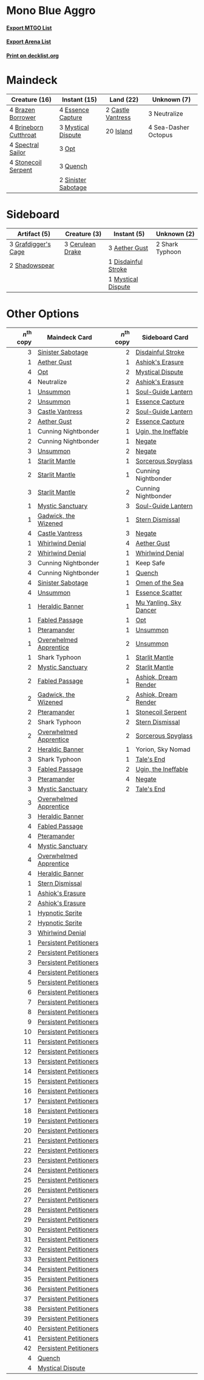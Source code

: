 # Mono Blue Aggro

#### [Export MTGO List](../collection/Mono%20Blue%20Aggro/Mono%20Blue%20Aggro.txt)
#### [Export Arena List](../collection/Mono%20Blue%20Aggro/Mono%20Blue%20Aggro_arena.txt)
#### [Print on decklist.org](http://decklist.org/?deckmain=4%09Brazen%20Borrower%0A4%09Brineborn%20Cutthroat%0A2%09Castle%20Vantress%0A4%09Essence%20Capture%0A20%09Island%0A3%09Mystical%20Dispute%0A3%09Neutralize%0A3%09Opt%0A3%09Quench%0A4%09Sea-Dasher%20Octopus%0A2%09Sinister%20Sabotage%0A4%09Spectral%20Sailor%0A4%09Stonecoil%20Serpent&deckside=3%09Aether%20Gust%0A3%09Cerulean%20Drake%0A1%09Disdainful%20Stroke%0A3%09Grafdigger's%20Cage%0A1%09Mystical%20Dispute%0A2%09Shadowspear%0A2%09Shark%20Typhoon)
# Maindeck

|                                         Creature (16)                                          |                                         Instant (15)                                         |                                         Land (22)                                          |    Unknown (7)     |
|------------------------------------------------------------------------------------------------|----------------------------------------------------------------------------------------------|--------------------------------------------------------------------------------------------|--------------------|
|4 [Brazen Borrower](http://gatherer.wizards.com/Pages/Card/Details.aspx?multiverseid=473001)    |4 [Essence Capture](http://gatherer.wizards.com/Pages/Card/Details.aspx?multiverseid=457181)  |2 [Castle Vantress](http://gatherer.wizards.com/Pages/Card/Details.aspx?multiverseid=473204)|3 Neutralize        |
|4 [Brineborn Cutthroat](http://gatherer.wizards.com/Pages/Card/Details.aspx?multiverseid=466804)|3 [Mystical Dispute](http://gatherer.wizards.com/Pages/Card/Details.aspx?multiverseid=473020) |20 [Island](http://gatherer.wizards.com/Pages/Card/Details.aspx?multiverseid=439857)        |4 Sea-Dasher Octopus|
|4 [Spectral Sailor](http://gatherer.wizards.com/Pages/Card/Details.aspx?multiverseid=466830)    |3 [Opt](http://gatherer.wizards.com/Pages/Card/Details.aspx?multiverseid=442948)              |                                                                                            |                    |
|4 [Stonecoil Serpent](http://gatherer.wizards.com/Pages/Card/Details.aspx?multiverseid=473197)  |3 [Quench](http://gatherer.wizards.com/Pages/Card/Details.aspx?multiverseid=457192)           |                                                                                            |                    |
|                                                                                                |2 [Sinister Sabotage](http://gatherer.wizards.com/Pages/Card/Details.aspx?multiverseid=452804)|                                                                                            |                    |


# Sideboard

|                                         Artifact (5)                                         |                                       Creature (3)                                        |                                         Instant (5)                                          |  Unknown (2)  |
|----------------------------------------------------------------------------------------------|-------------------------------------------------------------------------------------------|----------------------------------------------------------------------------------------------|---------------|
|3 [Grafdigger's Cage](http://gatherer.wizards.com/Pages/Card/Details.aspx?multiverseid=278452)|3 [Cerulean Drake](http://gatherer.wizards.com/Pages/Card/Details.aspx?multiverseid=466807)|3 [Aether Gust](http://gatherer.wizards.com/Pages/Card/Details.aspx?multiverseid=466796)      |2 Shark Typhoon|
|2 [Shadowspear](http://gatherer.wizards.com/Pages/Card/Details.aspx?multiverseid=476487)      |                                                                                           |1 [Disdainful Stroke](http://gatherer.wizards.com/Pages/Card/Details.aspx?multiverseid=420705)|               |
|                                                                                              |                                                                                           |1 [Mystical Dispute](http://gatherer.wizards.com/Pages/Card/Details.aspx?multiverseid=473020) |               |


# Other Options

|*n*<sup>th</sup> copy|                                          Maindeck Card                                          |*n*<sup>th</sup> copy|                                         Sideboard Card                                          |
|--------------------:|-------------------------------------------------------------------------------------------------|--------------------:|-------------------------------------------------------------------------------------------------|
|                    3|[Sinister Sabotage](http://gatherer.wizards.com/Pages/Card/Details.aspx?multiverseid=452804)     |                    2|[Disdainful Stroke](http://gatherer.wizards.com/Pages/Card/Details.aspx?multiverseid=420705)     |
|                    1|[Aether Gust](http://gatherer.wizards.com/Pages/Card/Details.aspx?multiverseid=466796)           |                    1|[Ashiok's Erasure](http://gatherer.wizards.com/Pages/Card/Details.aspx?multiverseid=476294)      |
|                    4|[Opt](http://gatherer.wizards.com/Pages/Card/Details.aspx?multiverseid=442948)                   |                    2|[Mystical Dispute](http://gatherer.wizards.com/Pages/Card/Details.aspx?multiverseid=473020)      |
|                    4|Neutralize                                                                                       |                    2|[Ashiok's Erasure](http://gatherer.wizards.com/Pages/Card/Details.aspx?multiverseid=476294)      |
|                    1|[Unsummon](http://gatherer.wizards.com/Pages/Card/Details.aspx?multiverseid=136218)              |                    1|[Soul-Guide Lantern](http://gatherer.wizards.com/Pages/Card/Details.aspx?multiverseid=476488)    |
|                    2|[Unsummon](http://gatherer.wizards.com/Pages/Card/Details.aspx?multiverseid=136218)              |                    1|[Essence Capture](http://gatherer.wizards.com/Pages/Card/Details.aspx?multiverseid=457181)       |
|                    3|[Castle Vantress](http://gatherer.wizards.com/Pages/Card/Details.aspx?multiverseid=473204)       |                    2|[Soul-Guide Lantern](http://gatherer.wizards.com/Pages/Card/Details.aspx?multiverseid=476488)    |
|                    2|[Aether Gust](http://gatherer.wizards.com/Pages/Card/Details.aspx?multiverseid=466796)           |                    2|[Essence Capture](http://gatherer.wizards.com/Pages/Card/Details.aspx?multiverseid=457181)       |
|                    1|Cunning Nightbonder                                                                              |                    1|[Ugin, the Ineffable](http://gatherer.wizards.com/Pages/Card/Details.aspx?multiverseid=460929)   |
|                    2|Cunning Nightbonder                                                                              |                    1|[Negate](http://gatherer.wizards.com/Pages/Card/Details.aspx?multiverseid=423707)                |
|                    3|[Unsummon](http://gatherer.wizards.com/Pages/Card/Details.aspx?multiverseid=136218)              |                    2|[Negate](http://gatherer.wizards.com/Pages/Card/Details.aspx?multiverseid=423707)                |
|                    1|[Starlit Mantle](http://gatherer.wizards.com/Pages/Card/Details.aspx?multiverseid=476318)        |                    1|[Sorcerous Spyglass](http://gatherer.wizards.com/Pages/Card/Details.aspx?multiverseid=435407)    |
|                    2|[Starlit Mantle](http://gatherer.wizards.com/Pages/Card/Details.aspx?multiverseid=476318)        |                    1|Cunning Nightbonder                                                                              |
|                    3|[Starlit Mantle](http://gatherer.wizards.com/Pages/Card/Details.aspx?multiverseid=476318)        |                    2|Cunning Nightbonder                                                                              |
|                    1|[Mystic Sanctuary](http://gatherer.wizards.com/Pages/Card/Details.aspx?multiverseid=473209)      |                    3|[Soul-Guide Lantern](http://gatherer.wizards.com/Pages/Card/Details.aspx?multiverseid=476488)    |
|                    1|[Gadwick, the Wizened](http://gatherer.wizards.com/Pages/Card/Details.aspx?multiverseid=473010)  |                    1|[Stern Dismissal](http://gatherer.wizards.com/Pages/Card/Details.aspx?multiverseid=476319)       |
|                    4|[Castle Vantress](http://gatherer.wizards.com/Pages/Card/Details.aspx?multiverseid=473204)       |                    3|[Negate](http://gatherer.wizards.com/Pages/Card/Details.aspx?multiverseid=423707)                |
|                    1|[Whirlwind Denial](http://gatherer.wizards.com/Pages/Card/Details.aspx?multiverseid=476332)      |                    4|[Aether Gust](http://gatherer.wizards.com/Pages/Card/Details.aspx?multiverseid=466796)           |
|                    2|[Whirlwind Denial](http://gatherer.wizards.com/Pages/Card/Details.aspx?multiverseid=476332)      |                    1|[Whirlwind Denial](http://gatherer.wizards.com/Pages/Card/Details.aspx?multiverseid=476332)      |
|                    3|Cunning Nightbonder                                                                              |                    1|Keep Safe                                                                                        |
|                    4|Cunning Nightbonder                                                                              |                    1|[Quench](http://gatherer.wizards.com/Pages/Card/Details.aspx?multiverseid=457192)                |
|                    4|[Sinister Sabotage](http://gatherer.wizards.com/Pages/Card/Details.aspx?multiverseid=452804)     |                    1|[Omen of the Sea](http://gatherer.wizards.com/Pages/Card/Details.aspx?multiverseid=476309)       |
|                    4|[Unsummon](http://gatherer.wizards.com/Pages/Card/Details.aspx?multiverseid=136218)              |                    1|[Essence Scatter](http://gatherer.wizards.com/Pages/Card/Details.aspx?multiverseid=426754)       |
|                    1|[Heraldic Banner](http://gatherer.wizards.com/Pages/Card/Details.aspx?multiverseid=473184)       |                    1|[Mu Yanling, Sky Dancer](http://gatherer.wizards.com/Pages/Card/Details.aspx?multiverseid=466822)|
|                    1|[Fabled Passage](http://gatherer.wizards.com/Pages/Card/Details.aspx?multiverseid=473206)        |                    1|[Opt](http://gatherer.wizards.com/Pages/Card/Details.aspx?multiverseid=442948)                   |
|                    1|[Pteramander](http://gatherer.wizards.com/Pages/Card/Details.aspx?multiverseid=457191)           |                    1|[Unsummon](http://gatherer.wizards.com/Pages/Card/Details.aspx?multiverseid=136218)              |
|                    1|[Overwhelmed Apprentice](http://gatherer.wizards.com/Pages/Card/Details.aspx?multiverseid=473022)|                    2|[Unsummon](http://gatherer.wizards.com/Pages/Card/Details.aspx?multiverseid=136218)              |
|                    1|Shark Typhoon                                                                                    |                    1|[Starlit Mantle](http://gatherer.wizards.com/Pages/Card/Details.aspx?multiverseid=476318)        |
|                    2|[Mystic Sanctuary](http://gatherer.wizards.com/Pages/Card/Details.aspx?multiverseid=473209)      |                    2|[Starlit Mantle](http://gatherer.wizards.com/Pages/Card/Details.aspx?multiverseid=476318)        |
|                    2|[Fabled Passage](http://gatherer.wizards.com/Pages/Card/Details.aspx?multiverseid=473206)        |                    1|[Ashiok, Dream Render](http://gatherer.wizards.com/Pages/Card/Details.aspx?multiverseid=461155)  |
|                    2|[Gadwick, the Wizened](http://gatherer.wizards.com/Pages/Card/Details.aspx?multiverseid=473010)  |                    2|[Ashiok, Dream Render](http://gatherer.wizards.com/Pages/Card/Details.aspx?multiverseid=461155)  |
|                    2|[Pteramander](http://gatherer.wizards.com/Pages/Card/Details.aspx?multiverseid=457191)           |                    1|[Stonecoil Serpent](http://gatherer.wizards.com/Pages/Card/Details.aspx?multiverseid=473197)     |
|                    2|Shark Typhoon                                                                                    |                    2|[Stern Dismissal](http://gatherer.wizards.com/Pages/Card/Details.aspx?multiverseid=476319)       |
|                    2|[Overwhelmed Apprentice](http://gatherer.wizards.com/Pages/Card/Details.aspx?multiverseid=473022)|                    2|[Sorcerous Spyglass](http://gatherer.wizards.com/Pages/Card/Details.aspx?multiverseid=435407)    |
|                    2|[Heraldic Banner](http://gatherer.wizards.com/Pages/Card/Details.aspx?multiverseid=473184)       |                    1|Yorion, Sky Nomad                                                                                |
|                    3|Shark Typhoon                                                                                    |                    1|[Tale's End](http://gatherer.wizards.com/Pages/Card/Details.aspx?multiverseid=466831)            |
|                    3|[Fabled Passage](http://gatherer.wizards.com/Pages/Card/Details.aspx?multiverseid=473206)        |                    2|[Ugin, the Ineffable](http://gatherer.wizards.com/Pages/Card/Details.aspx?multiverseid=460929)   |
|                    3|[Pteramander](http://gatherer.wizards.com/Pages/Card/Details.aspx?multiverseid=457191)           |                    4|[Negate](http://gatherer.wizards.com/Pages/Card/Details.aspx?multiverseid=423707)                |
|                    3|[Mystic Sanctuary](http://gatherer.wizards.com/Pages/Card/Details.aspx?multiverseid=473209)      |                    2|[Tale's End](http://gatherer.wizards.com/Pages/Card/Details.aspx?multiverseid=466831)            |
|                    3|[Overwhelmed Apprentice](http://gatherer.wizards.com/Pages/Card/Details.aspx?multiverseid=473022)|                     |                                                                                                 |
|                    3|[Heraldic Banner](http://gatherer.wizards.com/Pages/Card/Details.aspx?multiverseid=473184)       |                     |                                                                                                 |
|                    4|[Fabled Passage](http://gatherer.wizards.com/Pages/Card/Details.aspx?multiverseid=473206)        |                     |                                                                                                 |
|                    4|[Pteramander](http://gatherer.wizards.com/Pages/Card/Details.aspx?multiverseid=457191)           |                     |                                                                                                 |
|                    4|[Mystic Sanctuary](http://gatherer.wizards.com/Pages/Card/Details.aspx?multiverseid=473209)      |                     |                                                                                                 |
|                    4|[Overwhelmed Apprentice](http://gatherer.wizards.com/Pages/Card/Details.aspx?multiverseid=473022)|                     |                                                                                                 |
|                    4|[Heraldic Banner](http://gatherer.wizards.com/Pages/Card/Details.aspx?multiverseid=473184)       |                     |                                                                                                 |
|                    1|[Stern Dismissal](http://gatherer.wizards.com/Pages/Card/Details.aspx?multiverseid=476319)       |                     |                                                                                                 |
|                    1|[Ashiok's Erasure](http://gatherer.wizards.com/Pages/Card/Details.aspx?multiverseid=476294)      |                     |                                                                                                 |
|                    2|[Ashiok's Erasure](http://gatherer.wizards.com/Pages/Card/Details.aspx?multiverseid=476294)      |                     |                                                                                                 |
|                    1|[Hypnotic Sprite](http://gatherer.wizards.com/Pages/Card/Details.aspx?multiverseid=473011)       |                     |                                                                                                 |
|                    2|[Hypnotic Sprite](http://gatherer.wizards.com/Pages/Card/Details.aspx?multiverseid=473011)       |                     |                                                                                                 |
|                    3|[Whirlwind Denial](http://gatherer.wizards.com/Pages/Card/Details.aspx?multiverseid=476332)      |                     |                                                                                                 |
|                    1|[Persistent Petitioners](http://gatherer.wizards.com/Pages/Card/Details.aspx?multiverseid=457188)|                     |                                                                                                 |
|                    2|[Persistent Petitioners](http://gatherer.wizards.com/Pages/Card/Details.aspx?multiverseid=457188)|                     |                                                                                                 |
|                    3|[Persistent Petitioners](http://gatherer.wizards.com/Pages/Card/Details.aspx?multiverseid=457188)|                     |                                                                                                 |
|                    4|[Persistent Petitioners](http://gatherer.wizards.com/Pages/Card/Details.aspx?multiverseid=457188)|                     |                                                                                                 |
|                    5|[Persistent Petitioners](http://gatherer.wizards.com/Pages/Card/Details.aspx?multiverseid=457188)|                     |                                                                                                 |
|                    6|[Persistent Petitioners](http://gatherer.wizards.com/Pages/Card/Details.aspx?multiverseid=457188)|                     |                                                                                                 |
|                    7|[Persistent Petitioners](http://gatherer.wizards.com/Pages/Card/Details.aspx?multiverseid=457188)|                     |                                                                                                 |
|                    8|[Persistent Petitioners](http://gatherer.wizards.com/Pages/Card/Details.aspx?multiverseid=457188)|                     |                                                                                                 |
|                    9|[Persistent Petitioners](http://gatherer.wizards.com/Pages/Card/Details.aspx?multiverseid=457188)|                     |                                                                                                 |
|                   10|[Persistent Petitioners](http://gatherer.wizards.com/Pages/Card/Details.aspx?multiverseid=457188)|                     |                                                                                                 |
|                   11|[Persistent Petitioners](http://gatherer.wizards.com/Pages/Card/Details.aspx?multiverseid=457188)|                     |                                                                                                 |
|                   12|[Persistent Petitioners](http://gatherer.wizards.com/Pages/Card/Details.aspx?multiverseid=457188)|                     |                                                                                                 |
|                   13|[Persistent Petitioners](http://gatherer.wizards.com/Pages/Card/Details.aspx?multiverseid=457188)|                     |                                                                                                 |
|                   14|[Persistent Petitioners](http://gatherer.wizards.com/Pages/Card/Details.aspx?multiverseid=457188)|                     |                                                                                                 |
|                   15|[Persistent Petitioners](http://gatherer.wizards.com/Pages/Card/Details.aspx?multiverseid=457188)|                     |                                                                                                 |
|                   16|[Persistent Petitioners](http://gatherer.wizards.com/Pages/Card/Details.aspx?multiverseid=457188)|                     |                                                                                                 |
|                   17|[Persistent Petitioners](http://gatherer.wizards.com/Pages/Card/Details.aspx?multiverseid=457188)|                     |                                                                                                 |
|                   18|[Persistent Petitioners](http://gatherer.wizards.com/Pages/Card/Details.aspx?multiverseid=457188)|                     |                                                                                                 |
|                   19|[Persistent Petitioners](http://gatherer.wizards.com/Pages/Card/Details.aspx?multiverseid=457188)|                     |                                                                                                 |
|                   20|[Persistent Petitioners](http://gatherer.wizards.com/Pages/Card/Details.aspx?multiverseid=457188)|                     |                                                                                                 |
|                   21|[Persistent Petitioners](http://gatherer.wizards.com/Pages/Card/Details.aspx?multiverseid=457188)|                     |                                                                                                 |
|                   22|[Persistent Petitioners](http://gatherer.wizards.com/Pages/Card/Details.aspx?multiverseid=457188)|                     |                                                                                                 |
|                   23|[Persistent Petitioners](http://gatherer.wizards.com/Pages/Card/Details.aspx?multiverseid=457188)|                     |                                                                                                 |
|                   24|[Persistent Petitioners](http://gatherer.wizards.com/Pages/Card/Details.aspx?multiverseid=457188)|                     |                                                                                                 |
|                   25|[Persistent Petitioners](http://gatherer.wizards.com/Pages/Card/Details.aspx?multiverseid=457188)|                     |                                                                                                 |
|                   26|[Persistent Petitioners](http://gatherer.wizards.com/Pages/Card/Details.aspx?multiverseid=457188)|                     |                                                                                                 |
|                   27|[Persistent Petitioners](http://gatherer.wizards.com/Pages/Card/Details.aspx?multiverseid=457188)|                     |                                                                                                 |
|                   28|[Persistent Petitioners](http://gatherer.wizards.com/Pages/Card/Details.aspx?multiverseid=457188)|                     |                                                                                                 |
|                   29|[Persistent Petitioners](http://gatherer.wizards.com/Pages/Card/Details.aspx?multiverseid=457188)|                     |                                                                                                 |
|                   30|[Persistent Petitioners](http://gatherer.wizards.com/Pages/Card/Details.aspx?multiverseid=457188)|                     |                                                                                                 |
|                   31|[Persistent Petitioners](http://gatherer.wizards.com/Pages/Card/Details.aspx?multiverseid=457188)|                     |                                                                                                 |
|                   32|[Persistent Petitioners](http://gatherer.wizards.com/Pages/Card/Details.aspx?multiverseid=457188)|                     |                                                                                                 |
|                   33|[Persistent Petitioners](http://gatherer.wizards.com/Pages/Card/Details.aspx?multiverseid=457188)|                     |                                                                                                 |
|                   34|[Persistent Petitioners](http://gatherer.wizards.com/Pages/Card/Details.aspx?multiverseid=457188)|                     |                                                                                                 |
|                   35|[Persistent Petitioners](http://gatherer.wizards.com/Pages/Card/Details.aspx?multiverseid=457188)|                     |                                                                                                 |
|                   36|[Persistent Petitioners](http://gatherer.wizards.com/Pages/Card/Details.aspx?multiverseid=457188)|                     |                                                                                                 |
|                   37|[Persistent Petitioners](http://gatherer.wizards.com/Pages/Card/Details.aspx?multiverseid=457188)|                     |                                                                                                 |
|                   38|[Persistent Petitioners](http://gatherer.wizards.com/Pages/Card/Details.aspx?multiverseid=457188)|                     |                                                                                                 |
|                   39|[Persistent Petitioners](http://gatherer.wizards.com/Pages/Card/Details.aspx?multiverseid=457188)|                     |                                                                                                 |
|                   40|[Persistent Petitioners](http://gatherer.wizards.com/Pages/Card/Details.aspx?multiverseid=457188)|                     |                                                                                                 |
|                   41|[Persistent Petitioners](http://gatherer.wizards.com/Pages/Card/Details.aspx?multiverseid=457188)|                     |                                                                                                 |
|                   42|[Persistent Petitioners](http://gatherer.wizards.com/Pages/Card/Details.aspx?multiverseid=457188)|                     |                                                                                                 |
|                    4|[Quench](http://gatherer.wizards.com/Pages/Card/Details.aspx?multiverseid=457192)                |                     |                                                                                                 |
|                    4|[Mystical Dispute](http://gatherer.wizards.com/Pages/Card/Details.aspx?multiverseid=473020)      |                     |                                                                                                 |

